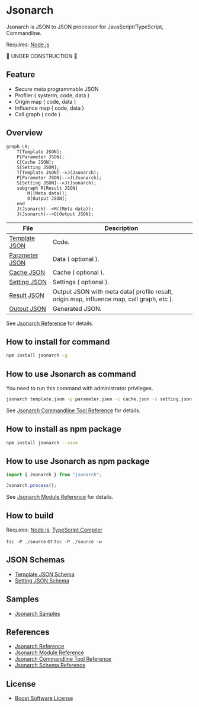 # Jsonarch

Jsonarch is JSON to JSON processor for JavaScript/TypeScript, Commandline.

Requires: [Node.js](https://nodejs.org/)

🚧 UNDER CONSTRUCTION 🚧

## Feature

- Secure meta programmable JSON
- Profiler ( systerm, code, data )
- Origin map ( code, data )
- Influence map ( code, data )
- Call graph ( code )

## Overview

```mermaid
graph LR;
    T[Template JSON];
    P[Parameter JSON];
    C[Cache JSON];
    S[Setting JSON];
    T[Template JSON]-->J(Jsonarch);
    P[Parameter JSON]-->J(Jsonarch);
    S[Setting JSON]-->J(Jsonarch);
    subgraph R[Result JSON]
        M((Meta data));
        O[Output JSON];
    end
    J(Jsonarch)-->M((Meta data));
    J(Jsonarch)-->O[Output JSON];
```

|File|Description|
|---|---|
|[Template JSON](./document/reference.md#template-json)|Code.|
|[Parameter JSON](./document/reference.md#parameter-json)|Data ( optional ).|
|[Cache JSON](./document/reference.md#cache-json)|Cache ( optional ).|
|[Setting JSON](./document/reference.md#setting-json)|Settings ( optional ).|
|[Result JSON](./document/reference.md#result-json)|Output JSON with meta data( profile result, origin map, influence map, call graph, etc ).|
|[Output JSON](./document/reference.md#output-json)|Generated JSON.|

See [Jsonarch Reference](./document/reference.md) for details.

## How to install for command

```sh
npm install jsonarch -g
```

## How to use Jsonarch as command

You need to run this command with administrator privileges.

```sh
jsonarch template.json -p parameter.json -c cache.json -s setting.json -r result.json -o output.json
```

See [Jsonarch Commandline Tool Reference](./document/commandline.md) for details.

## How to install as npm package

```sh
npm install jsonarch --save
```

## How to use Jsonarch as npm package

```ts
import { Jsonarch } from "jsonarch";

Jsonarch.process();
```

See [Jsonarch Module Reference](./document/module.md) for details.

## How to build

Requires: [Node.js](https://nodejs.org/), [TypeScript Compiler](https://www.npmjs.com/package/typescript)

`tsc -P ./source` or `tsc -P ./source -w`

## JSON Schemas

- [Template JSON Schema](./json-schema/template-json-schema.json)
- [Setting JSON Schema](./json-schema/setting-json-schema.json)

## Samples

- [Jsonarch Samples](./sample/index.md)

## References

- [Jsonarch Reference](./document/reference.md)
- [Jsonarch Module Reference](./document/module.md)
- [Jsonarch Commandline Tool Reference](./document/commandline.md)
- [Jsonarch Schema Reference](./document/schema.md)

## License

- [Boost Software License](LICENSE_1_0.txt)

